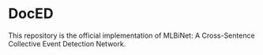 # DocED
This repository is the official implementation of MLBiNet: A Cross-Sentence Collective Event Detection Network.

